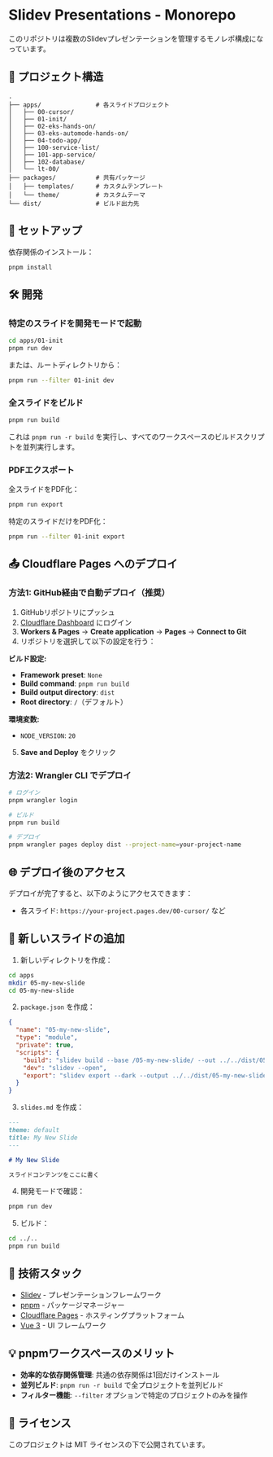 # Slidev Presentations - Monorepo

このリポジトリは複数のSlidevプレゼンテーションを管理するモノレポ構成になっています。

## 📁 プロジェクト構造

```
.
├── apps/               # 各スライドプロジェクト
│   ├── 00-cursor/
│   ├── 01-init/
│   ├── 02-eks-hands-on/
│   ├── 03-eks-automode-hands-on/
│   ├── 04-todo-app/
│   ├── 100-service-list/
│   ├── 101-app-service/
│   ├── 102-database/
│   └── lt-00/
├── packages/           # 共有パッケージ
│   ├── templates/      # カスタムテンプレート
│   └── theme/          # カスタムテーマ
└── dist/               # ビルド出力先
```

## 🚀 セットアップ

依存関係のインストール：

```bash
pnpm install
```

## 🛠️ 開発

### 特定のスライドを開発モードで起動

```bash
cd apps/01-init
pnpm run dev
```

または、ルートディレクトリから：

```bash
pnpm run --filter 01-init dev
```

### 全スライドをビルド

```bash
pnpm run build
```

これは `pnpm run -r build` を実行し、すべてのワークスペースのビルドスクリプトを並列実行します。

### PDFエクスポート

全スライドをPDF化：

```bash
pnpm run export
```

特定のスライドだけをPDF化：

```bash
pnpm run --filter 01-init export
```

## 📤 Cloudflare Pages へのデプロイ

### 方法1: GitHub経由で自動デプロイ（推奨）

1. GitHubリポジトリにプッシュ
2. [Cloudflare Dashboard](https://dash.cloudflare.com/) にログイン
3. **Workers & Pages** → **Create application** → **Pages** → **Connect to Git**
4. リポジトリを選択して以下の設定を行う：

**ビルド設定:**

- **Framework preset**: `None`
- **Build command**: `pnpm run build`
- **Build output directory**: `dist`
- **Root directory**: `/`（デフォルト）

**環境変数:**

- `NODE_VERSION`: `20`

5. **Save and Deploy** をクリック

### 方法2: Wrangler CLI でデプロイ

```bash
# ログイン
pnpm wrangler login

# ビルド
pnpm run build

# デプロイ
pnpm wrangler pages deploy dist --project-name=your-project-name
```

## 🌐 デプロイ後のアクセス

デプロイが完了すると、以下のようにアクセスできます：

- 各スライド: `https://your-project.pages.dev/00-cursor/` など

## 📝 新しいスライドの追加

1. 新しいディレクトリを作成：

```bash
cd apps
mkdir 05-my-new-slide
cd 05-my-new-slide
```

2. `package.json` を作成：

```json
{
  "name": "05-my-new-slide",
  "type": "module",
  "private": true,
  "scripts": {
    "build": "slidev build --base /05-my-new-slide/ --out ../../dist/05-my-new-slide",
    "dev": "slidev --open",
    "export": "slidev export --dark --output ../../dist/05-my-new-slide.pdf"
  }
}
```

3. `slides.md` を作成：

```markdown
---
theme: default
title: My New Slide
---

# My New Slide

スライドコンテンツをここに書く
```

4. 開発モードで確認：

```bash
pnpm run dev
```

5. ビルド：

```bash
cd ../..
pnpm run build
```

## 🔧 技術スタック

- [Slidev](https://sli.dev/) - プレゼンテーションフレームワーク
- [pnpm](https://pnpm.io/) - パッケージマネージャー
- [Cloudflare Pages](https://pages.cloudflare.com/) - ホスティングプラットフォーム
- [Vue 3](https://vuejs.org/) - UI フレームワーク

## 💡 pnpmワークスペースのメリット

- **効率的な依存関係管理**: 共通の依存関係は1回だけインストール
- **並列ビルド**: `pnpm run -r build` で全プロジェクトを並列ビルド
- **フィルター機能**: `--filter` オプションで特定のプロジェクトのみを操作

## 📄 ライセンス

このプロジェクトは MIT ライセンスの下で公開されています。
